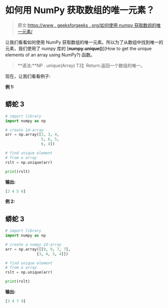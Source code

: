 # 如何用 NumPy 获取数组的唯一元素？

> 原文:[https://www . geeksforgeeks . org/如何使用 numpy 获取数组的唯一元素/](https://www.geeksforgeeks.org/how-to-get-the-unique-elements-of-an-array-using-numpy/)

让我们看看如何使用 NumPy 获取数组的唯一元素。所以为了从数组中找到唯一的元素，我们使用了 numpy 库的 [**numpy.unique()**](How to get the unique elements of an array using NumPy?) 函数。

> **语法:**NP . unique(Array)
> T3】Return:返回一个数组的唯一。

现在，让我们看看例子:

**例 1:**

## 蟒蛇 3

```py
# import library
import numpy as np            

# create 1d-array
arr = np.array([3, 3, 4,
                5, 6, 5,
                6, 4])

# find unique element
# from a array
rslt = np.unique(arr)

print(rslt)
```

**输出:**

```py
[3 4 5 6]
```

**例 2:**

## 蟒蛇 3

```py
# import library
import numpy as np

# create a numpy 2d-array
arr = np.array([[9, 9, 7, 7],
              [3, 4, 3, 4]])

# find unique element
# from a array
rslt = np.unique(arr)

print(rslt)
```

**输出:**

```py
[3 4 7 9] 
```